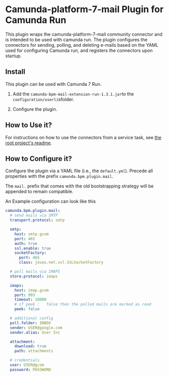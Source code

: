 # Camunda-platform-7-mail Plugin for Camunda Run

This plugin wraps the camunda-platform-7-mail community connector and is intended to be used with
camunda run.
The plugin configures the connectors for sending, polling, and deleting e-mails based on the YAML
used for configuring Camunda run, and registers the connectors upon startup.

## Install

This plugin can be used with Camunda 7 Run.

1. Add the `camunda-bpm-mail-extension-run-1.3.1.jar`to the `configuration/userlib`folder.

2. Configure the plugin.

## How to Use it?

For instructions on how to use the connectors from a service task,
see [the root project's readme](/README.md).

## How to Configure it?

Configure the plugin via a YAML file (i.e., the `default.yml`).
Precede all properties with the prefix `camunda.bpm.plugin.mail`.

The `mail.` prefix that comes with the old bootstrapping strategy will be appended to remain compatible.

An Example configuration can look like this

```yml
camunda.bpm.plugin.mail:
  # send mails via SMTP
  transport.protocol: smtp

  smtp:
    host: smtp.gcom
    port: 465
    auth: true
    ssl.enable: true
    socketFactory:
      port: 465
      class: javax.net.ssl.SSLSocketFactory

  # poll mails via IMAPS
  store.protocol: imaps

  imaps:
    host: imap.gcom
    port: 993
    timeout: 10000
    # if peek :   false then the polled mails are marked as read
    peek: false

  # additional config
  poll.folder: INBOX
  sender: USER@google.com
  sender.alias: User Inc

  attachment:
    download: true
    path: attachments

  # credentials
  user: USER@gcom
  password: PASSWORD
```
